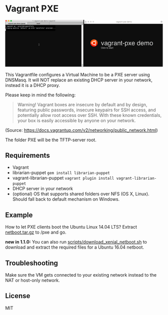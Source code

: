 Vagrant PXE
===========

![vagrant-pxe demo](doc/demo.gif)

This Vagrantfile configures a Virtual Machine to be a PXE server using DNSMasq.
It will NOT replace an existing DHCP server in your network, instead it is a DHCP proxy.

Please keep in mind the following:
> Warning! Vagrant boxes are insecure by default and by design, featuring public passwords, insecure keypairs for SSH access, and potentially allow root access over SSH. With these known credentials, your box is easily accessible by anyone on your network.

(Source: https://docs.vagrantup.com/v2/networking/public_network.html)

The folder PXE will be the TFTP-server root.

Requirements
------------

- Vagrant
- librarian-puppet `gem install librarian-puppet`
- vagrant-librarian-puppet `vagrant plugin install vagrant-librarian-puppet`
- DHCP server in your network
- (optional) OS that supports shared folders over NFS (OS X, Linux). Should fall back to default mechanism on Windows.

Example
-------
How to let PXE clients boot the Ubuntu Linux 14.04 LTS?
Extract [netboot.tar.gz](http://archive.ubuntu.com/ubuntu/dists/trusty-updates/main/installer-amd64/current/images/netboot/) to /pxe and go.

**new in 1.1.0:** You can also run [scripts/download_xenial_netboot.sh](scripts/download_xenial_netboot.sh) to download and extract the required files for a Ubuntu 16.04 netboot.

Troubleshooting
---------------
Make sure the VM gets connected to your existing network instead to the NAT or host-only network.

License
-------
MIT
